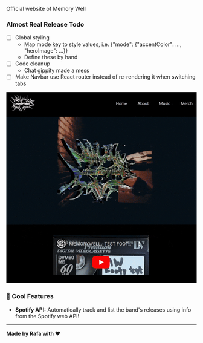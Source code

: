 Official website of Memory Well

### Almost Real Release Todo
- [ ] Global styling 
    - Map mode key to style values, i.e. {"mode": {"accentColor": ..., "heroImage": ...}}
    - Define these by hand
- [ ] Code cleanup
    - Chat gippity made a mess
- [ ] Make Navbar use React router instead of re-rendering it when switching tabs

![sample](./github/memwellbig.gif)

### 🧊 Cool Features

- **Spotify API:** Automatically track and list the band's releases using info from the Spotify web API!

---

**Made by Rafa with ❤️**
